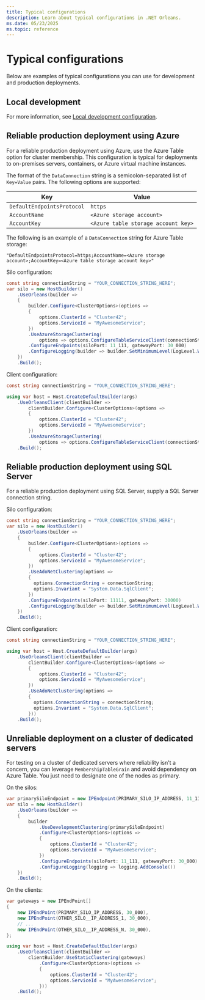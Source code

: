 ```yaml
---
title: Typical configurations
description: Learn about typical configurations in .NET Orleans.
ms.date: 05/23/2025
ms.topic: reference
---
```


# Typical configurations

Below are examples of typical configurations you can use for development and production deployments.

## Local development

For more information, see [Local development configuration](local-development-configuration.md).

## Reliable production deployment using Azure

For a reliable production deployment using Azure, use the Azure Table option for cluster membership. This configuration is typical for deployments to on-premises servers, containers, or Azure virtual machine instances.

 The format of the `DataConnection` string is a semicolon-separated list of `Key=Value` pairs. The following options are supported:

| Key                        | Value                               |
|----------------------------|-------------------------------------|
| `DefaultEndpointsProtocol` | `https`                             |
| `AccountName`              | `<Azure storage account>`           |
| `AccountKey`               | `<Azure table storage account key>` |

The following is an example of a `DataConnection` string for Azure Table storage:

```
"DefaultEndpointsProtocol=https;AccountName=<Azure storage account>;AccountKey=<Azure table storage account key>"
```

Silo configuration:

```csharp
const string connectionString = "YOUR_CONNECTION_STRING_HERE";
var silo = new HostBuilder()
    .UseOrleans(builder =>
    {
        builder.Configure<ClusterOptions>(options =>
        {
            options.ClusterId = "Cluster42";
            options.ServiceId = "MyAwesomeService";
        })
        .UseAzureStorageClustering(
            options => options.ConfigureTableServiceClient(connectionString))
        .ConfigureEndpoints(siloPort: 11_111, gatewayPort: 30_000)
        .ConfigureLogging(builder => builder.SetMinimumLevel(LogLevel.Warning).AddConsole())
    })
    .Build();
```

Client configuration:

```csharp
const string connectionString = "YOUR_CONNECTION_STRING_HERE";

using var host = Host.CreateDefaultBuilder(args)
    .UseOrleansClient(clientBuilder =>
        clientBuilder.Configure<ClusterOptions>(options =>
        {
            options.ClusterId = "Cluster42";
            options.ServiceId = "MyAwesomeService";
        })
        .UseAzureStorageClustering(
            options => options.ConfigureTableServiceClient(connectionString)))
    .Build();
```

## Reliable production deployment using SQL Server

For a reliable production deployment using SQL Server, supply a SQL Server connection string.

Silo configuration:

```csharp
const string connectionString = "YOUR_CONNECTION_STRING_HERE";
var silo = new HostBuilder()
    .UseOrleans(builder =>
    {
        builder.Configure<ClusterOptions>(options =>
        {
            options.ClusterId = "Cluster42";
            options.ServiceId = "MyAwesomeService";
        })
        .UseAdoNetClustering(options =>
        {
          options.ConnectionString = connectionString;
          options.Invariant = "System.Data.SqlClient";
        })
        .ConfigureEndpoints(siloPort: 11111, gatewayPort: 30000)
        .ConfigureLogging(builder => builder.SetMinimumLevel(LogLevel.Warning).AddConsole())
    })
    .Build();
```

Client configuration:

```csharp
const string connectionString = "YOUR_CONNECTION_STRING_HERE";

using var host = Host.CreateDefaultBuilder(args)
    .UseOrleansClient(clientBuilder =>
        clientBuilder.Configure<ClusterOptions>(options =>
        {
            options.ClusterId = "Cluster42";
            options.ServiceId = "MyAwesomeService";
        })
        .UseAdoNetClustering(options =>
        {
          options.ConnectionString = connectionString;
          options.Invariant = "System.Data.SqlClient";
        }))
    .Build();
```

## Unreliable deployment on a cluster of dedicated servers

For testing on a cluster of dedicated servers where reliability isn't a concern, you can leverage `MembershipTableGrain` and avoid dependency on Azure Table. You just need to designate one of the nodes as primary.

On the silos:

```csharp
var primarySiloEndpoint = new IPEndpoint(PRIMARY_SILO_IP_ADDRESS, 11_111);
var silo = new HostBuilder()
    .UseOrleans(builder =>
    {
        builder
            .UseDevelopmentClustering(primarySiloEndpoint)
            .Configure<ClusterOptions>(options =>
            {
                options.ClusterId = "Cluster42";
                options.ServiceId = "MyAwesomeService";
            })
            .ConfigureEndpoints(siloPort: 11_111, gatewayPort: 30_000)
            .ConfigureLogging(logging => logging.AddConsole())
    })
    .Build();
```

On the clients:

```csharp
var gateways = new IPEndPoint[]
{
    new IPEndPoint(PRIMARY_SILO_IP_ADDRESS, 30_000),
    new IPEndPoint(OTHER_SILO__IP_ADDRESS_1, 30_000),
    // ...
    new IPEndPoint(OTHER_SILO__IP_ADDRESS_N, 30_000),
};

using var host = Host.CreateDefaultBuilder(args)
    .UseOrleansClient(clientBuilder =>
        clientBuilder.UseStaticClustering(gateways)
            .Configure<ClusterOptions>(options =>
            {
                options.ClusterId = "Cluster42";
                options.ServiceId = "MyAwesomeService";
            }))
    .Build();
```
